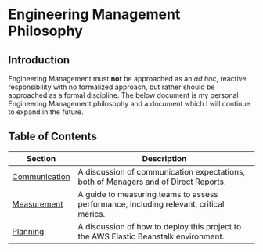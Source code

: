 # Engineering Management Philosophy

## Introduction

Engineering Management must **not** be approached as an _ad hoc_, reactive responsibility with no formalized approach, but rather should be approached as a formal discipline. The below document is my personal Engineering Management philosophy and a document which I will continue to expand in the future.

## Table of Contents 

| Section                                             | Description                                                                            |
| --------------------------------------------------- | -------------------------------------------------------------------------------------- |
| [Communication](#communication)                     | A discussion of communication expectations, both of Managers and of Direct Reports.    |
| [Measurement](#measurement)                         | A guide to measuring teams to assess performance, including relevant, critical merics. |
| [Planning](#planning)                               | A discussion of how to deploy this project to the AWS Elastic Beanstalk environment.   |
